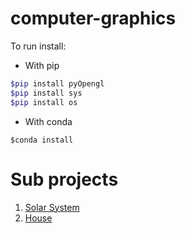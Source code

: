 # computer-graphics

To run install:  
- With pip
```bash
$pip install pyOpengl
$pip install sys
$pip install os
```
- With conda
```
$conda install
```
# Sub projects
1. [Solar System](https://github.com/DaniloVFreire/computer-graphics/tree/main/solarSystem)
2. [House](https://github.com/DaniloVFreire/computer-graphics/tree/main/house)
